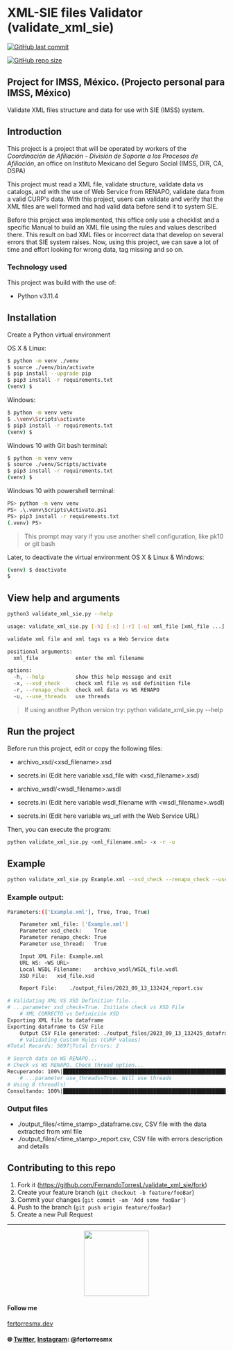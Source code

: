 # XML-SIE files Validator (validate_xml_sie)
<a href="https://github.com/FernandoTorresL/validate_xml_sie/commits/main" target="_blank">![GitHub last commit](https://img.shields.io/github/last-commit/FernandoTorresL/validate_xml_sie)</a>

<a href="https://github.com/FernandoTorresL/validate_xml_sie" target="_blank">![GitHub repo size](https://img.shields.io/github/repo-size/FernandoTorresL/validate_xml_sie)</a>
## Project for IMSS, México. (Projecto personal para IMSS, México)

Validate XML files structure and data for use with SIE (IMSS) system.


## Introduction

This project is a project that will be operated by workers of the _Coordinación de Afiliación - División de Soporte a los Procesos de Afiliación_, an office on Instituto Mexicano del Seguro Social (IMSS, DIR, CA, DSPA)

This project must read a XML file, validate structure, validate data vs catalogs, and with the use of Web Service from RENAPO, validate data from a valid CURP's data.
With this project, users can validate and verify that the XML files are well formed and had valid data before send it to system SIE.

Before this project was implemented, this office only use a checklist and a specific Manual to build an XML file using the rules and values described there. This result on bad XML files or incorrect data that develop on several errors that SIE system raises. Now, using this project, we can save a lot of time and effort looking for wrong data, tag missing and so on.

### Technology used

This project was build with the use of: 

- Python v3.11.4

## Installation

Create a Python virtual environment

OS X & Linux:

```sh
$ python -m venv ./venv
$ source ./venv/bin/activate
$ pip install --upgrade pip
$ pip3 install -r requirements.txt
(venv) $
```

Windows:
```sh
$ python -m venv venv
$ .\venv\Scripts\activate
$ pip3 install -r requirements.txt
(venv) $
```

Windows 10 with Git bash terminal:
```sh
$ python -m venv venv
$ source ./venv/Scripts/activate
$ pip3 install -r requirements.txt
(venv) $
```

Windows 10 with powershell terminal:
```sh
PS> python -m venv venv
PS> .\.venv\Scripts\Activate.ps1
PS> pip3 install -r requirements.txt
(.venv) PS>
```

> This prompt may vary if you use another shell configuration, like pk10 or git bash

Later, to deactivate the virtual environment
OS X & Linux & Windows:

```sh
(venv) $ deactivate
$
```

## View help and arguments

```sh
python3 validate_xml_sie.py --help
```

```sh
usage: validate_xml_sie.py [-h] [-x] [-r] [-u] xml_file [xml_file ...]

validate xml file and xml tags vs a Web Service data

positional arguments:
  xml_file            enter the xml filename

options:
  -h, --help          show this help message and exit
  -x, --xsd_check     check xml file vs xsd definition file
  -r, --renapo_check  check xml data vs WS RENAPO
  -u, --use_threads   use threads
``````
> If using another Python version try: python validate_xml_sie.py --help

## Run the project

Before run this project, edit or copy the following files:

* archivo_xsd/<xsd_filename>.xsd
* secrets.ini (Edit here variable xsd_file with <xsd_filename>.xsd)

* archivo_wsdl/<wsdl_filename>.wsdl
* secrets.ini (Edit here variable wsdl_filename with <wsdl_filename>.wsdl)

* secrets.ini (Edit here variable ws_url with the Web Service URL)

Then, you can execute the program:

```sh
python validate_xml_sie.py <xml_filename.xml> -x -r -u
```

## Example

```sh
python validate_xml_sie.py Example.xml --xsd_check --renapo_check --use_threads
```

### Example output:

```sh
Parameters:(['Example.xml'], True, True, True)

	Parameter xml_file:	['Example.xml']
	Parameter xsd_check:	True
	Parameter renapo_check:	True
	Parameter use_thread:	True

	Input XML File:	Example.xml
	URL WS:	<WS URL>
	Local WSDL Filename:	archivo_wsdl/WSDL_file.wsdl
	XSD File:	xsd_file.xsd

	Report File:	./output_files/2023_09_13_132424_report.csv

# Validating XML VS XSD Definition file...
# ...parameter xsd_check=True. Initiate check vs XSD File
	# XML CORRECTO vs Definición XSD
Exporting XML file to dataframe
Exporting dataframe to CSV File
	Output CSV File generated: ./output_files/2023_09_13_132425_dataframe.csv
	# Validating Custom Rules (CURP values)
#Total Records: 5697|Total Errors: 2

# Search data on WS RENAPO...
# Check vs WS RENAPO. Check thread option...
Recuperando: 100%|█████████████████████████████████████████████████████████████████████████████| 5697/5697 [00:00<00:00, 47339.61Reg/s]
	# ...parameter use_threads=True. Will use threads
# Using 8 thread(s)
Consultando: 100%|████████████████████████████████████████████████████████████████████████████| 5697/5697 [07:15<00:00, 13.07queries/s]
```

### Output files

* ./output_files/<time_stamp>_dataframe.csv, CSV file with the data extracted from xml file
* ./output_files/<time_stamp>_report.csv, CSV file with errors description and details

## Contributing to this repo

1. Fork it (<https://github.com/FernandoTorresL/validate_xml_sie/fork>)
2. Create your feature branch (`git checkout -b feature/fooBar`)
3. Commit your changes (`git commit -am 'Add some fooBar'`)
4. Push to the branch (`git push origin feature/fooBar`)
5. Create a new Pull Request

---

<div align="center">
    <a href="https://fertorresmx.dev/">
      <img height="150em" src="https://raw.githubusercontent.com/FernandoTorresL/FernandoTorresL/main/media/FerTorres-dev1.png">
  </a>
</div>



#### Follow me 
[fertorresmx.dev](https://fertorresmx.dev/)

#### :globe_with_meridians: [Twitter](https://twitter.com/FerTorresMx), [Instagram](https://www.instagram.com/fertorresmx/): @fertorresmx
